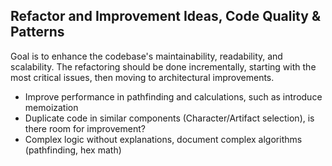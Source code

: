 ## Refactor and Improvement Ideas, Code Quality & Patterns

Goal is to enhance the codebase's maintainability, readability, and scalability. The refactoring should be done incrementally, starting with the most critical issues, then moving to architectural improvements.

- Improve performance in pathfinding and calculations, such as introduce memoization
- Duplicate code in similar components (Character/Artifact selection), is there room for improvement?
- Complex logic without explanations, document complex algorithms (pathfinding, hex math)
